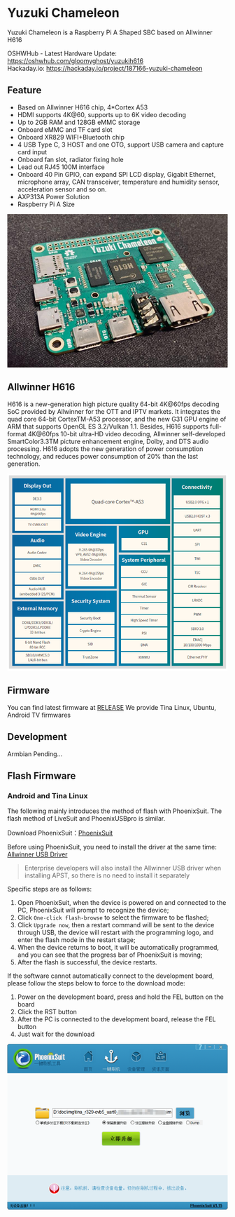 # Yuzuki Chameleon

Yuzuki Chameleon is a Raspberry Pi A Shaped SBC based on Allwinner H616

OSHWHub - Latest Hardware Update: https://oshwhub.com/gloomyghost/yuzukih616  
Hackaday.io: https://hackaday.io/project/187166-yuzuki-chameleon

## Feature
- Based on Allwinner H616 chip, 4*Cortex A53
- HDMI supports 4K@60, supports up to 6K video decoding
- Up to 2GB RAM and 128GB eMMC storage
- Onboard eMMC and TF card slot
- Onboard XR829 WIFI+Bluetooth chip
- 4 USB Type C, 3 HOST and one OTG, support USB camera and capture card input
- Onboard fan slot, radiator fixing hole
- Lead out RJ45 100M interface
- Onboard 40 Pin GPIO, can expand SPI LCD display, Gigabit Ethernet, microphone array, CAN transceiver, temperature and humidity sensor, acceleration sensor and so on.
- AXP313A Power Solution
- Raspberry Pi A Size

![main](Bitmap/main.jpeg)

## Allwinner H616

H616 is a new-generation high picture quality 64-bit 4K@60fps decoding SoC provided by Allwinner for the
OTT and IPTV markets. It integrates the quad core 64-bit CortexTM-A53 processor, and the new G31 GPU
engine of ARM that supports OpenGL ES 3.2/Vulkan 1.1. Besides, H616 supports full-format 4K@60fps
10-bit ultra-HD video decoding, Allwinner self-developed SmartColor3.3TM picture enhancement engine,
Dolby, and DTS audio processing. H616 adopts the new generation of power consumption technology, and
reduces power consumption of 20% than the last generation.

![brief](Bitmap/brief.png)

## Firmware

You can find latest firmware at [RELEASE](https://github.com/YuzukiHD/YuzukiChameleon/releases)
We provide Tina Linux, Ubuntu, Android TV firmwares

## Development

Armbian Pending...

## Flash Firmware

### Android and Tina Linux

The following mainly introduces the method of flash with PhoenixSuit. The flash method of LiveSuit and PhoenixUSBpro is similar.

Download PhoenixSuit：[PhoenixSuit](https://www.aw-ol.com/downloads/resources/13)

Before using PhoenixSuit, you need to install the driver at the same time: [Allwinner USB Driver](https://www.aw-ol.com/downloads/resources/15)

> Enterprise developers will also install the Allwinner USB driver when installing APST, so there is no need to install it separately

Specific steps are as follows:

1. Open PhoenixSuit, when the device is powered on and connected to the PC, PhoenixSuit will prompt to recognize the device;
2. Click `One-click flash-browse` to select the firmware to be flashed;
3. Click `Upgrade now`, then a restart command will be sent to the device through USB, the device will restart with the programming logo, and enter the flash mode in the restart stage;
4.  When the device returns to boot, it will be automatically programmed, and you can see that the progress bar of PhoenixSuit is moving;
5. After the flash is successful, the device restarts.

If the software cannot automatically connect to the development board, please follow the steps below to force to the download mode:

1. Power on the development board, press and hold the FEL button on the board
2. Click the RST button
3. After the PC is connected to the development board, release the FEL button
4. Just wait for the download

![image-20210310195432915.png](Bitmap/image-20210310195432915.png)

